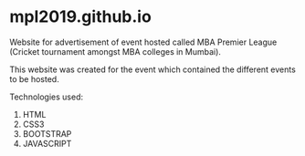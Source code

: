 # mpl2019.github.io

Website for advertisement of event hosted called MBA Premier League (Cricket tournament amongst MBA colleges in Mumbai).

This website was created for the event which contained the different events to be hosted.

Technologies used:
1. HTML
2. CSS3
3. BOOTSTRAP
4. JAVASCRIPT
